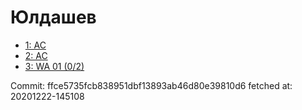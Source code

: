 # Юлдашев
- [1: AC](1.md)
- [2: AC](2.md)
- [3: WA 01 (0/2)](3.md)

Commit: ffce5735fcb838951dbf13893ab46d80e39810d6
 fetched at: 20201222-145108
